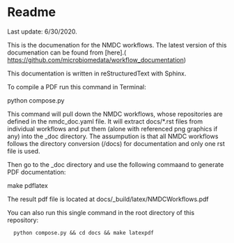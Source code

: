# Readme

Last update: 6/30/2020.    

This is the documenation for the NMDC workflows. The latest version of this documenation can be found from [here].(
https://github.com/microbiomedata/workflow_documentation)

This documentation is written in reStructuredText with Sphinx.

To compile a PDF run this command in Terminal:

python compose.py

This command will pull down the NMDC workflows, whose repositories are defined in the nmdc_doc.yaml file. It will extract docs/*.rst files from individual workflows and put them (alone with referenced png graphics if any) into the _doc directory. The assumpution is that all NMDC workflows follows the directory conversion (/docs) for documentation and only one rst file is used.

Then go to the _doc directory and use the following commaand to generate PDF documentation:

make pdflatex    

The result pdf file is located at docs/_build/latex/NMDCWorkflows.pdf

You can also run this single command in the root directory of this repository:

      python compose.py && cd docs && make latexpdf
      



